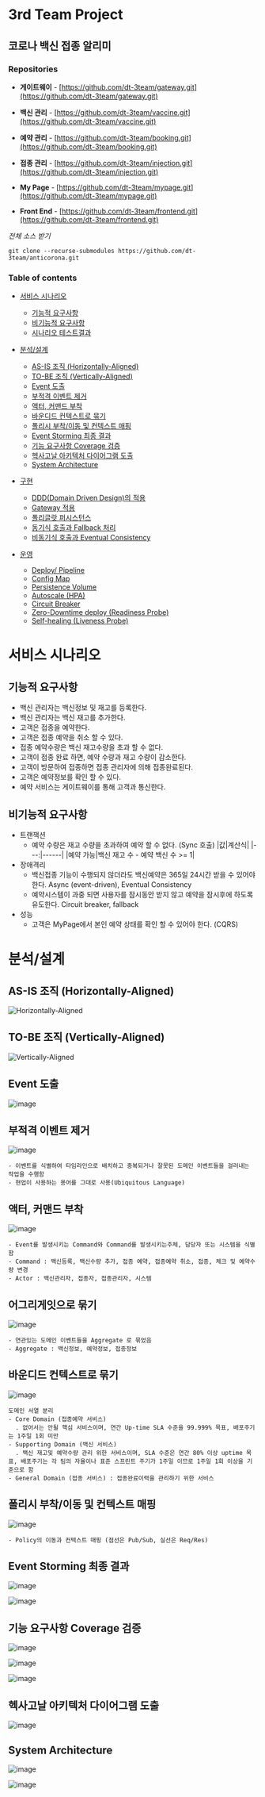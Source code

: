 # 3rd Team Project
## 코로나 백신 접종 알리미

### Repositories

- **게이트웨이** - [https://github.com/dt-3team/gateway.git](https://github.com/dt-3team/gateway.git)

- **백신 관리** - [https://github.com/dt-3team/vaccine.git](https://github.com/dt-3team/vaccine.git)

- **예약 관리** - [https://github.com/dt-3team/booking.git](https://github.com/dt-3team/booking.git)

- **접종 관리** - [https://github.com/dt-3team/injection.git](https://github.com/dt-3team/injection.git)

- **My Page** - [https://github.com/dt-3team/mypage.git](https://github.com/dt-3team/mypage.git)

- **Front End** - [https://github.com/dt-3team/frontend.git](https://github.com/dt-3team/frontend.git)

*전체 소스 받기*
```
git clone --recurse-submodules https://github.com/dt-3team/anticorona.git
```

### Table of contents

- [서비스 시나리오](#서비스-시나리오)
  - [기능적 요구사항](##기능적-요구사항)
  - [비기능적 요구사항](##비기능적-요구사항)
  - [시나리오 테스트결과](#시나리오-테스트결과)
- [분석/설계](#분석설계)
  - [AS-IS 조직 (Horizontally-Aligned)](##AS-IS-조직-(Horizontally-Aligned))
  - [TO-BE 조직 (Vertically-Aligned)](##TO-BE-조직-(Vertically-Aligned))
  - [Event 도출](##Event-도출)
  - [부적격 이벤트 제거](##부적격-이벤트-제거)
  - [액터, 커맨드 부착](##액터,-커맨드-부착)
  - [바운디드 컨텍스트로 묶기](##바운디드-컨텍스트로-묶기)
  - [폴리시 부착/이동 및 컨텍스트 매핑](##폴리시-부착/이동-및-컨텍스트-매핑)
  - [Event Storming 최종 결과](##Event-Storming-최종-결과)
  - [기능 요구사항 Coverage 검증](##기능-요구사항-Coverage-검증)
  - [헥사고날 아키텍처 다이어그램 도출](##헥사고날-아키텍처-다이어그램-도출)
  - [System Architecture](##System-Architecture)
- [구현](#구현)
  - [DDD(Domain Driven Design)의 적용](##DDD(Domain-Driven-Design)의-적용)
  - [Gateway 적용](##Gateway-적용)
  - [폴리글랏 퍼시스턴스](##폴리글랏-퍼시스턴스)
  - [동기식 호출과 Fallback 처리](##동기식-호출과-Fallback-처리)
  - [비동기식 호출과 Eventual Consistency](##비동기식-호출과-Eventual-Consistency)


- [운영](#운영)
  - [Deploy/ Pipeline](#Deploy/Pipeline)
  - [Config Map](##Config-Map)
  - [Persistence Volume](##Persistence-Volume)
  - [Autoscale (HPA)](##Autoscale-(HPA))
  - [Circuit Breaker](##Circuit-Breaker)
  - [Zero-Downtime deploy (Readiness Probe)](##Zero-Downtime-deploy (Readiness Probe))
  - [Self-healing (Liveness Probe)](##Self-healing-(Liveness-Probe))


# 서비스 시나리오

## 기능적 요구사항

* 백신 관리자는 백신정보 및 재고를 등록한다.
* 백신 관리자는 백신 재고를 추가한다.
* 고객은 접종을 예약한다.
* 고객은 접종 예약을 취소 할 수 있다.
* 접종 예약수량은 백신 재고수량을 초과 할 수 없다.
* 고객이 접종 완료 하면, 예약 수량과 재고 수량이 감소한다.
* 고객이 방문하여 접종하면 접종 관리자에 의해 접종완료된다.
* 고객은 예약정보를 확인 할 수 있다. 
* 예약 서비스는 게이트웨이를 통해 고객과 통신한다.


## 비기능적 요구사항
* 트랜잭션
    * 예약 수량은 재고 수량을 초과하여 예약 할 수 없다. (Sync 호출)
        |값|계산식|
        |---:|------|
        |예약 가능|백신 재고 수 - 예약 백신 수 >= 1|
* 장애격리
    * 백신접종 기능이 수행되지 않더라도 백신예약은 365일 24시간 받을 수 있어야 한다. Async (event-driven), Eventual Consistency
    * 예약시스템이 과중 되면 사용자를 잠시동안 받지 않고 예약을 잠시후에 하도록 유도한다. Circuit breaker, fallback
* 성능
    * 고객은 MyPage에서 본인 예약 상태를 확인 할 수 있어야 한다. (CQRS)
    
# 분석/설계

## AS-IS 조직 (Horizontally-Aligned)
![Horizontally-Aligned](https://user-images.githubusercontent.com/2360083/119254418-278d0d80-bbf1-11eb-83d1-494ba83aeaf1.png)

## TO-BE 조직 (Vertically-Aligned)
![Vertically-Aligned](https://user-images.githubusercontent.com/2360083/119254421-2eb41b80-bbf1-11eb-82fe-53c5dcd366f7.png)

## Event 도출
![image](https://user-images.githubusercontent.com/61259324/120970337-43beac00-c7a6-11eb-87ec-1bccc37c0fb5.png)
## 부적격 이벤트 제거
![image](https://user-images.githubusercontent.com/61259324/120970404-5afd9980-c7a6-11eb-93a4-ec60cf3c4ea0.png)

```
- 이벤트를 식별하여 타임라인으로 배치하고 중복되거나 잘못된 도메인 이벤트들을 걸러내는 작업을 수행함
- 현업이 사용하는 용어를 그대로 사용(Ubiquitous Language) 
```
## 액터, 커맨드 부착
![image](https://user-images.githubusercontent.com/61259324/120970948-0d356100-c7a7-11eb-956f-faeb5f0d53a6.png)

```
- Event를 발생시키는 Command와 Command를 발생시키는주체, 담당자 또는 시스템을 식별함 
- Command : 백신등록, 백신수량 추가, 접종 예약, 접종예약 취소, 접종, 체크 및 예약수량 변경
- Actor : 백신관리자, 접종자, 접종관리자, 시스템
```
## 어그리게잇으로 묶기
![image](https://user-images.githubusercontent.com/61259324/120971066-30f8a700-c7a7-11eb-9dfc-d282b5c23e65.png)

```
- 연관있는 도메인 이벤트들을 Aggregate 로 묶었음 
- Aggregate : 백신정보, 예약정보, 접종정보
```
## 바운디드 컨텍스트로 묶기
![image](https://user-images.githubusercontent.com/61259324/120972839-23dcb780-c7a9-11eb-92fc-4566835b88e2.png)

```
도메인 서열 분리
- Core Domain (접종예약 서비스)
  . 없어서는 안될 핵심 서비스이며, 연간 Up-time SLA 수준을 99.999% 목표, 배포주기는 1주일 1회 미만
- Supporting Domain (백신 서비스)
  . 백신 재고및 예약수량 관리 위한 서비스이며, SLA 수준은 연간 80% 이상 uptime 목표, 배포주기는 각 팀의 자율이나 표준 스프린트 주기가 1주일 이므로 1주일 1회 이상을 기준으로 함
- General Domain (접종 서비스) : 접종완료이력을 관리하기 위한 서비스
```

## 폴리시 부착/이동 및 컨텍스트 매핑
![image](https://user-images.githubusercontent.com/61259324/120973052-669e8f80-c7a9-11eb-9c5e-e5eed14c32e6.png)

```
- Policy의 이동과 컨텍스트 매핑 (점선은 Pub/Sub, 실선은 Req/Res)
```

## Event Storming 최종 결과
![image](https://user-images.githubusercontent.com/61259324/120962973-c130ef00-c79b-11eb-852f-0afc93b6e759.png)


![image](https://user-images.githubusercontent.com/61259324/120963262-356b9280-c79c-11eb-94f0-2cd88bc66c5e.png)


## 기능 요구사항 Coverage 검증

![image](https://user-images.githubusercontent.com/61259324/120993819-df5c1680-c7be-11eb-86c0-0c0cc1655310.png)

![image](https://user-images.githubusercontent.com/61259324/120994060-1b8f7700-c7bf-11eb-8576-c9942300dcc2.png)

![image](https://user-images.githubusercontent.com/61259324/120994206-3d88f980-c7bf-11eb-842b-73118d6e89ce.png)

## 헥사고날 아키텍처 다이어그램 도출
![image](https://user-images.githubusercontent.com/61259324/120964341-27b70c80-c79e-11eb-8573-015794496e99.png)

## System Architecture
![image](https://user-images.githubusercontent.com/61259324/120966586-626e7400-c7a1-11eb-9d91-0960a88e675d.png)


![image](https://user-images.githubusercontent.com/61259324/120966961-e4f73380-c7a1-11eb-8064-32f5363703c3.png)